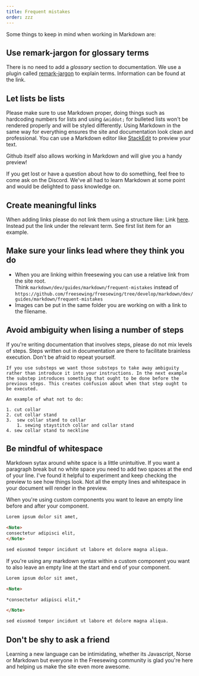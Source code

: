 ```yaml
---
title: Frequent mistakes
order: zzz
---
```


Some things to keep in mind when working in Markdown are:

## Use remark-jargon for glossary terms

There is no need to add a *glossary* section to documentation. We use a plugin called [remark-jargon](https://github.com/freesewing/freesewing/blob/develop/packages/remark-jargon/README.md) to explain terms. Information can be found at the link.

## Let lists be lists

Please make sure to use Markdown proper, doing things such as hardcoding numbers for lists and using `&middot;` for bulleted lists won't be rendered properly and will be styled differently. Using Markdown in the same way  for everything ensures the site and documentation look clean and professional. You can use a Markdown editor like [StackEdit](https://stackedit.io/) to preview your text.

<Note>
Github itself also allows working in Markdown and will give you a handy preview!
</Note>  

If you get lost or have a question about how to do something, feel free to come ask on the Discord. We've all had to learn Markdown at some point and would be delighted to pass knowledge on. 

## Create meaningful links

When adding links please do not link them using a structure like: Link [here](https://www.youtube.com/watch?v=dQw4w9WgXcQ). Instead put the link under the relevant term. See first list item for an example.

## Make sure your links lead where they think you do

- When you are linking within freesewing you can use a relative link from the site root.  
Think `markdown/dev/guides/markdown/frequent-mistakes` instead of `https://github.com/freesewing/freesewing/tree/develop/markdown/dev/guides/markdown/frequent-mistakes`  
- Images can be put in the same folder you are working on with a link to the filename. 

## Avoid ambiguity when lising a number of steps

If you're writing documentation that involves steps, please do not mix levels of steps. Steps written out in documentation are there to facilitate brainless execution. Don't be afraid to repeat yourself.

    If you use substeps we want those substeps to take away ambiguity rather than introduce it into your instructions. In the next example the substep introduces something that ought to be done before the previous steps. This creates confusion about when that step ought to be executed. 

    An example of what not to do: 

    1. cut collar
    2. cut collar stand
    3.  sew collar stand to collar
        1. sewing staystitch collar and collar stand
    4. sew collar stand to neckline

## Be mindful of whitespace

Markdown sytax around white space is a little unintuitive. If you want a paragraph break but no white space you need to add two spaces at the end of your line. I've found it helpful to experiment and keep checking the preview to see how things look. Not all the empty lines and whitespace in your document will render in the preview. 

When you're using custom components you want to leave an empty line before and after your component. 

```markdown 
Lorem ipsum dolor sit amet,

<Note>
consectetur adipisci elit, 
</Note>

sed eiusmod tempor incidunt ut labore et dolore magna aliqua.
```

If you're using any markdown syntax within a custom component you want to also leave an empty line at the start and end of your component. 


```markdown
Lorem ipsum dolor sit amet,

<Note>

*consectetur adipisci elit,*

</Note>

sed eiusmod tempor incidunt ut labore et dolore magna aliqua.
```

## Don't be shy to ask a friend
Learning a new language can be intimidating, whether its Javascript, Norse or Markdown but everyone in the Freesewing community is glad you're here and helping us make the site even more awesome. 





